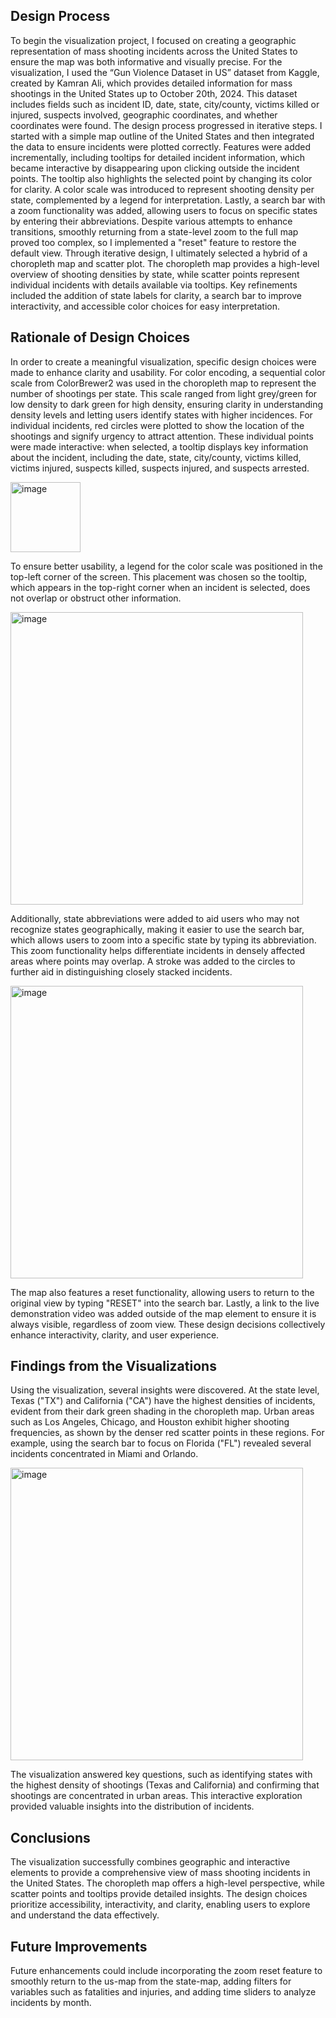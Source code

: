 ## Design Process
To begin the visualization project, I focused on creating a geographic representation of mass shooting incidents across the United States to ensure the map was both informative and visually precise. For the visualization, I used the “Gun Violence Dataset in US” dataset from Kaggle, created by Kamran Ali, which provides detailed information for mass shootings in the United States up to October 20th, 2024. This dataset includes fields such as incident ID, date, state, city/county, victims killed or injured, suspects involved, geographic coordinates, and whether coordinates were found.
The design process progressed in iterative steps. I started with a simple map outline of the United States and then integrated the data to ensure incidents were plotted correctly. Features were added incrementally, including tooltips for detailed incident information, which became interactive by disappearing upon clicking outside the incident points. The tooltip also highlights the selected point by changing its color for clarity. A color scale was introduced to represent shooting density per state, complemented by a legend for interpretation. Lastly, a search bar with a zoom functionality was added, allowing users to focus on specific states by entering their abbreviations. Despite various attempts to enhance transitions, smoothly returning from a state-level zoom to the full map proved too complex, so I implemented a "reset" feature to restore the default view.
Through iterative design, I ultimately selected a hybrid of a choropleth map and scatter plot. The choropleth map provides a high-level overview of shooting densities by state, while scatter points represent individual incidents with details available via tooltips. Key refinements included the addition of state labels for clarity, a search bar to improve interactivity, and accessible color choices for easy interpretation. 

## Rationale of Design Choices
In order to create a meaningful visualization, specific design choices were made to enhance clarity and usability. For color encoding, a sequential color scale from ColorBrewer2 was used in the choropleth map to represent the number of shootings per state. This scale ranged from light grey/green for low density to dark green for high density, ensuring clarity in understanding density levels and letting users identify states with higher incidences. For individual incidents, red circles were plotted to show the location of the shootings and signify urgency to attract attention. These individual points were made interactive: when selected, a tooltip displays key information about the incident, including the date, state, city/county, victims killed, victims injured, suspects killed, suspects injured, and suspects arrested.

<img width="112" alt="image" src="https://github.com/user-attachments/assets/3f17e226-1063-4269-b4d5-93abf3ae31b3" />

To ensure better usability, a legend for the color scale was positioned in the top-left corner of the screen. This placement was chosen so the tooltip, which appears in the top-right corner when an incident is selected, does not overlap or obstruct other information.

<img width="468" alt="image" src="https://github.com/user-attachments/assets/efc5b90b-b01d-4ff5-b168-a07aa916e913" />

Additionally, state abbreviations were added to aid users who may not recognize states geographically, making it easier to use the search bar, which allows users to zoom into a specific state by typing its abbreviation. This zoom functionality helps differentiate incidents in densely affected areas where points may overlap. A stroke was added to the circles to further aid in distinguishing closely stacked incidents. 

<img width="468" alt="image" src="https://github.com/user-attachments/assets/a8be5970-10af-4fad-86ca-42d78388d779" />

The map also features a reset functionality, allowing users to return to the original view by typing "RESET" into the search bar. Lastly, a link to the live demonstration video was added outside of the map element to ensure it is always visible, regardless of zoom view. These design decisions collectively enhance interactivity, clarity, and user experience.

## Findings from the Visualizations
Using the visualization, several insights were discovered. At the state level, Texas ("TX") and California ("CA") have the highest densities of incidents, evident from their dark green shading in the choropleth map. Urban areas such as Los Angeles, Chicago, and Houston exhibit higher shooting frequencies, as shown by the denser red scatter points in these regions. For example, using the search bar to focus on Florida ("FL") revealed several incidents concentrated in Miami and Orlando.

<img width="468" alt="image" src="https://github.com/user-attachments/assets/0bd1cab4-e313-4f35-8fb2-418a7ebb8119" />

The visualization answered key questions, such as identifying states with the highest density of shootings (Texas and California) and confirming that shootings are concentrated in urban areas. This interactive exploration provided valuable insights into the distribution of incidents.

## Conclusions
The visualization successfully combines geographic and interactive elements to provide a comprehensive view of mass shooting incidents in the United States. The choropleth map offers a high-level perspective, while scatter points and tooltips provide detailed insights. The design choices prioritize accessibility, interactivity, and clarity, enabling users to explore and understand the data effectively.

## Future Improvements

Future enhancements could include incorporating the zoom reset feature to smoothly return to the us-map from the state-map, adding filters for variables such as fatalities and injuries, and adding time sliders to analyze incidents by month.
